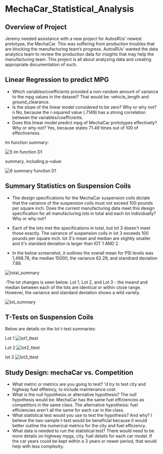 # MechaCar_Statistical_Analysis

## Overview of Project
Jeremy needed assistance with a new project for AutosRUs’ newest prototype, the MechaCar. This was suffering from production troubles that are blocking the manufacturing team’s progress. AutosRUs’ wanted the data analytics team to review the production data for insights that may help the manufacturing team. This project is all about analyzing data and creating appropriate documentation of such.

## Linear Regression to predict MPG

- Which variables/coefficients provided a non-random amount of variance to the mpg values in the dataset? That would be: vehicle_length and ground_clearance.
- Is the slope of the linear model considered to be zero? Why or why not?n No, because the r-squared value (.7149) has a strong correlation between the variables/coefficients.
- Does this linear model predict mpg of MechaCar prototypes effectively? Why or why not? Yes, because states 71.49 times out of 100 of effectiveness. 

lm function summary:

![5  lm function D1](https://user-images.githubusercontent.com/106715923/190919733-11000aec-8161-48c2-883f-89d2f6fdc2f9.png)

summary, including p-value:

![6 summary function D1](https://user-images.githubusercontent.com/106715923/190919748-7f8083d1-d1fe-4689-aaec-4a6e94f39e21.png)


## Summary Statistics on Suspension Coils

- The design specifications for the MechaCar suspension coils dictate that the variance of the suspension coils must not exceed 100 pounds per square inch. Does the current manufacturing data meet this design specification for all manufacturing lots in total and each lot individually? Why or why not? 

- Each of the lots met the specifications in total, but lot 3 doesn't meet those exactly. The vairance of suspension coils in lot 3 exceeds 100 pounds per square inch. lot 3's mean and median are slightly smaller and it's standard deviation is larger than lOT 1 AND 2.

 - In the below screenshot, it outlines the overall mean for PSI levels was 1,498.78, the median 15000, the variance 62.29, and standrard deviation 7.89.

![total_summary](https://user-images.githubusercontent.com/106715923/191117265-ab160064-6613-4bdd-a3ba-fa7b7f6a5b70.png)


-The lot changes is seen below. Lot 1, Lot 2, and Lot 3 - the meand and median between each of the lots are identical or within close range. However, the variance and standard deviation shows a wild variety.

![lot_summary](https://user-images.githubusercontent.com/106715923/191117288-871406a5-3843-4882-9e5a-55307f3bfe54.png)


## T-Tests on Suspension Coils
Below are details on the lot t-test summaries:

Lot 1
![lot1_ttest](https://user-images.githubusercontent.com/106715923/191123262-61122b7b-9ff9-42fb-8dbd-d97d1518f3f4.png)



Lot 2
![lot2_ttest](https://user-images.githubusercontent.com/106715923/191123277-11b9b00e-c45f-4620-b26f-5e99f0870baf.png)


lot 3
![lot3_ttest](https://user-images.githubusercontent.com/106715923/191123307-ca98da88-9d63-49e6-9bb4-4be5a6ed726c.png)



## Study Design: mechaCar vs. Competition
- What metric or metrics are you going to test? 'd try to test city and highway fuel effieincy, to include maintenance cost.
- What is the null hypothesis or alternative hypothesis? The null hypothesis would be: MechaCar has the same fuel efficiencies as competitors in the same class. The alternative hypothesis:  fuel efficiencies aren't all the same for each car in the class.
- What statistical test would you use to test the hypothesis? And why? I believe the two-sample t-test would be beneficial because it would better outline the numerical metrics for the city and fuel efficiency. 
- What data is needed to run the statistical test? There would need to be more details on highway mpgs, city, fuel details for each car model. If the car years could be kept within a 3 years or newer period, that would help with less complexity. 




